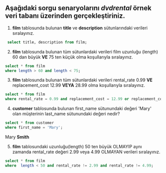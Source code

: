 
## Aşağıdaki sorgu senaryolarını ***dvdrental*** örnek veri tabanı üzerinden gerçekleştiriniz.

1) **film** tablosunda bulunan **title** ve **description** sütunlarındaki verileri sıralayınız.

```sql
 select title, description from film;
 ```

2) **film** tablosunda bulunan tüm sütunlardaki verileri film uzunluğu (length) 60 dan büyük **VE** 75 ten küçük olma koşullarıyla sıralayınız.

```sql 
select * from film 
where length > 60 and length < 75; 
```

3) **film** tablosunda bulunan tüm sütunlardaki verileri rental_rate 0.99 **VE** replacement_cost 12.99 **VEYA** 28.99 olma koşullarıyla sıralayınız.

```sql 
select * from film 
where rental_rate = 0.99 and replacement_cost = 12.99 or replacement_cost = 28.99; 
```

4)  **customer** tablosunda bulunan first_name sütunundaki değeri 'Mary' olan müşterinin last_name sütunundaki değeri nedir?

```sql
select * from customer
where first_name = 'Mary';
```
Mary **Smith**

5) **film** tablosundaki uzunluğu(length) 50 ten büyük OLMAYIP aynı zamanda rental_rate değeri 2.99 veya 4.99 OLMAYAN verileri sıralayınız.

```sql
select * from film
where  length < 50 and rental_rate != 2.99 and rental_rate != 4.99;
```
